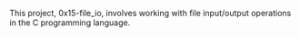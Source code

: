 This project, 0x15-file_io, involves working with file input/output operations in the C programming language.

